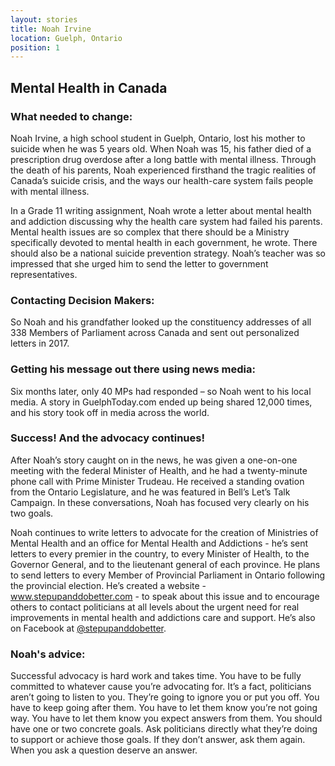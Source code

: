 ```yaml
---
layout: stories
title: Noah Irvine
location: Guelph, Ontario
position: 1
---
```

## Mental Health in Canada

### What needed to change:

Noah Irvine, a high school student in Guelph, Ontario, lost his mother to suicide when he was 5 years old. When Noah was 15, his father died of a prescription drug overdose after a long battle with mental illness. Through the death of his parents, Noah experienced firsthand the tragic realities of Canada’s suicide crisis, and the ways our health-care system fails people with mental illness.

In a Grade 11 writing assignment, Noah wrote a letter about mental health and addiction discussing why the health care system had failed his parents. Mental health issues are so complex that there should be a Ministry specifically devoted to mental health in each government, he wrote. There should also be a national suicide prevention strategy. Noah’s teacher was so impressed that she urged him to send the letter to government representatives.

### Contacting Decision Makers:

So Noah and his grandfather looked up the constituency addresses of all 338 Members of Parliament across Canada and sent out personalized letters in 2017.

### Getting his message out there using news media:

Six months later, only 40 MPs had responded – so Noah went to his local media. A story in GuelphToday.com ended up being shared 12,000 times, and his story took off in media across the world.

### Success! And the advocacy continues!

After Noah’s story caught on in the news, he was given a one-on-one meeting with the federal Minister of Health, and he had a twenty-minute phone call with Prime Minister Trudeau. He received a standing ovation from the Ontario Legislature, and he was featured in Bell’s Let’s Talk Campaign. In these conversations, Noah has focused very clearly on his two goals.

Noah continues to write letters to advocate for the creation of Ministries of Mental Health and an office for Mental Health and Addictions - he’s sent letters to every premier in the country, to every Minister of  Health, to the Governor General, and to the lieutenant general of each province. He plans to send letters to every Member of Provincial Parliament in Ontario following the provincial election. He’s created a website - www.stepupanddobetter.com - to speak about this issue and to encourage others to contact politicians at all levels about the urgent need for real improvements in mental health and addictions care and support. He’s also on Facebook at [@stepupanddobetter](https://www.facebook.com/stepupanddobetter/).


### Noah's advice:

Successful advocacy is hard work and takes time. You have to be fully committed to whatever cause you’re advocating for. It’s a fact, politicians aren’t going to listen to you.  They’re going to ignore you or put you off. You have to keep going after them. You have to let them know you’re not going way. You have to let them know you expect answers from them. You should have one or two concrete goals. Ask politicians directly what they’re doing to support or achieve those goals. If they don’t answer, ask them again. When you ask a question deserve an answer.
